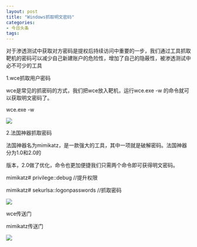 ```yaml
---
layout: post
title: "Windows抓取明文密码"
categories:
- 今日头条
tags:
---
```

对于渗透测试中获取对方密码是提权后持续访问中重要的一步，我们通过工具抓取靶机的密码可以减少自己新建账户的危险性，增加了自己的隐蔽性，被渗透测试中必不可少的工具

1.wce抓取用户密码

wce是常见的抓密码的方式，我们把wce放入靶机，运行wce.exe -w 的命令就可以获取明文密码了。

wce.exe -w

![](http://p3.pstatp.com/large/11fc00004271f78cbef6)

2.法国神器抓取密码

法国神器名为mimikatz，是一款强大的工具，其中一项就是破解密码。法国神器分为1.0和2.0的

版本，2.0做了优化，命令也更加便捷我们只需两个命令即可获得明文密码。

mimikatz# privilege::debug //提升权限

mimikatz# sekurlsa::logonpasswords //抓取密码

![](http://p2.pstatp.com/large/11fc0000428355b18807)

wce传送门

mimikatz传送门

![](http://p1.pstatp.com/large/11f9000048396d0c02ae)